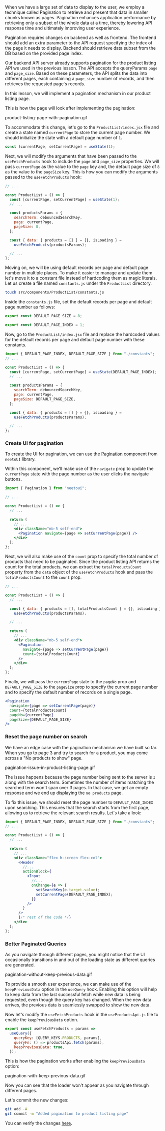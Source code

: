 When we have a large set of data to display to the user, we employ a technique called Pagination to retrieve and present that data in smaller chunks known as pages. Pagination enhances application performance by retrieving only a subset of the whole data at a time, thereby lowering API response time and ultimately improving user experience.

Pagination requires changes on backend as well as frontend. The frontend should add an extra parameter to the API request specifying the index of the page it needs to display. Backend should retrieve data subset from the DB based on the provided page index.

Our backend API server already supports pagination for the product listing API we used in the previous lesson. The API accepts the queryParams `page` and `page_size`. Based on these parameters, the API splits the data into different pages, each containing a `page_size` number of records, and then retrieves the requested page's records.

In this lesson, we will implement a pagination mechanism in our product listing page.

This is how the page will look after implementing the pagination:

<image>product-listing-page-with-pagination.gif</image>

To accommodate this change, let's go to the `ProductList/index.jsx` file and create a state named `currentPage` to store the current page number. We should initialize the state with a default page number of `1`.

```js
const [currentPage, setCurrentPage] = useState(1);
```

Next, we will modify the arguments that have been passed to the `useFetchProducts` hook to include the `page` and `page_size` properties. We will pass `currentPage` as the value to the `page` key and, the default page size of `8` as the value to the `pageSize` key. This is how you can modify the arguments passed to the `useFetchProducts` hook:

```jsx {9-10}
// ...

const ProductList = () => {
  const [currentPage, setCurrentPage] = useState(1);
  // ...

  const productsParams = {
    searchTerm: debouncedSearchKey,
    page: currentPage,
    pageSize: 8,
  };

  const { data: { products = [] } = {}, isLoading } =
    useFetchProducts(productsParams);

  // ...
};
```

Moving on, we will be using default records per page and default page number in multiple places. To make it easier to manage and update them let's move it to a constant file instead of hardcoding them as magic literals. Let us create a file named `constants.js` under the `ProductList` directory.

```bash
touch src/components/ProductList/constants.js
```

Inside the `constants.js` file, set the default records per page and default page number as follows:

```js
export const DEFAULT_PAGE_SIZE = 8;

export const DEFAULT_PAGE_INDEX = 1;
```

Now, go to the `ProductList/index.jsx` file and replace the hardcoded values for the default records per page and default page number with these constants.

```jsx {5, 11}
import { DEFAULT_PAGE_INDEX, DEFAULT_PAGE_SIZE } from "./constants";
// ...

const ProductList = () => {
  const [currentPage, setCurrentPage] = useState(DEFAULT_PAGE_INDEX);
  // ...

  const productsParams = {
    searchTerm: debouncedSearchKey,
    page: currentPage,
    pageSize: DEFAULT_PAGE_SIZE,
  };

  const { data: { products = [] } = {}, isLoading } =
    useFetchProducts(productsParams);

  // ...
};
```

### Create UI for pagination

To create the UI for pagination, we can use the [Pagination](https://neeto-ui.neeto.com/?path=/docs/components-pagination--default) component from `neetoUI` library.

Within this component, we'll make use of the `navigate` prop to update the `currentPage` state with the page number as the user clicks the navigate buttons.

```jsx {11}
import { Pagination } from "neetoui";

// ...

const ProductList = () => {
  // ...

  return (
    // ...
    <div className="mb-5 self-end">
      <Pagination navigate={page => setCurrentPage(page)} />
    </div>
  );
};
```

Next, we will also make use of the `count` prop to specify the total number of products that need to be paginated. Since the product listing API returns the count for the total products, we can extract the `totalProductsCount` property from the `data` object of the `useFetchProducts` hook and pass the `totalProductsCount` to the `count` prop.

```jsx {6-7, 14-17}
// ...

const ProductList = () => {
  // ...

  const { data: { products = [], totalProductsCount } = {}, isLoading } =
    useFetchProducts(productsParams);

  // ...

  return (
    // ...
    <div className="mb-5 self-end">
      <Pagination
        navigate={page => setCurrentPage(page)}
        count={totalProductsCount}
      />
    </div>
  );
};
```

Finally, we will pass the `currentPage` state to the `pageNo` prop and `DEFAULT_PAGE_SIZE` to the `pageSize` prop to specify the current page number and to specify the default number of records on a single page.

```jsx {4-5}
<Pagination
  navigate={page => setCurrentPage(page)}
  count={totalProductsCount}
  pageNo={currentPage}
  pageSize={DEFAULT_PAGE_SIZE}
/>
```

### Reset the page number on search

We have an edge case with the pagination mechanism we have built so far. When you go to page 3 and try to search for a product, you may come across a "No products to show" page.

<image>pagination-issue-in-product-listing-page.gif</image>

The issue happens because the page number being sent to the server is `3` along with the search term. Sometimes the number of items matching the searched term won't span over 3 pages. In that case, we get an empty response and we end up displaying the `no products` page.

To fix this issue, we should reset the page number to `DEFAULT_PAGE_INDEX` upon searching. This ensures that the search starts from the first page, allowing us to retrieve the relevant search results. Let's take a look:

```jsx {17}
import { DEFAULT_PAGE_INDEX, DEFAULT_PAGE_SIZE } from "./constants";
// ...

const ProductList = () => {
  // ...

  return (
    // ...
    <div className="flex h-screen flex-col">
      <Header
        //...
        actionBlock={
          <Input
            //...
            onChange={e => {
              setSearchKey(e.target.value);
              setCurrentPage(DEFAULT_PAGE_INDEX);
            }}
          />
        }
      />
      {/* rest of the code */}
    </div>
  );
};
```

### Better Paginated Queries

As you navigate through different pages, you might notice that the UI occasionally transitions in and out of the loading state as different queries are generated.

<image>pagination-without-keep-previous-data.gif</image>

To provide a smooth user experience, we can make use of the `keepPreviousData` option in the `useQuery` hook. Enabling this option will help to keep data from the last successful fetch while new data is being requested, even though the query key has changed. When the new data arrives, the previous data is seamlessly swapped to show the new data.

Now let's modify the `useFetchProducts` hook in the `useProductsApi.js` file to enable the `keepPreviousData` option.

```js {5}
export const useFetchProducts = params =>
  useQuery({
    queryKey: [QUERY_KEYS.PRODUCTS, params],
    queryFn: () => productsApi.fetch(params),
    keepPreviousData: true,
  });
```

This is how the pagination works after enabling the `keepPreviousData` option:

<image>pagination-with-keep-previous-data.gif</image>

Now you can see that the loader won't appear as you navigate through different pages.

Let's commit the new changes:

```bash
git add -A
git commit -m "Added pagination to product listing page"
```

You can verify the changes [here](https://github.com/bigbinary/smile-cart-frontend/commit/e59973648cfafb9dd28ef1ac666a8714b3fee051).
